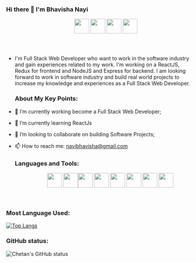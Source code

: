 ### Hi there 👋 I'm Bhavisha Nayi

<Header className="header">
  <div className="logo" />
  <Menu
    theme="dark"
    mode="horizontal"
    defaultSelectedKeys={['11']}
    style={{ lineHeight: '64px' }}
  >
    <Menu.Group> <!-- "align=left" is implied -->
      <Menu.Item key="10"><a target="_blank" href="https://www.linkedin.com/in/bhavisha-nayi-2b683a211/" ><img src="https://user-images.githubusercontent.com/96948878/162975338-3401c380-96fe-43dd-926b-1b401066b7cb.svg" width="40" height="40"></a></Menu.Item>
      <Menu.Item key="12"><a target="_blank" href="https://www.instagram.com/bhavi__281/" ><img src="https://tse3.mm.bing.net/th?id=OIP.7SiksC9ocAIlr7HllOtJfwHaHa&pid=Api&P=0&w=162&h=162" width="40" height="40"></a></Menu.Item>
      <Menu.Item key="14"><a target="_blank" href="https://leetcode.com/nayibhavisha/" ><img src="https://tse3.mm.bing.net/th?id=OIP.ctLg30IjZeZRQU7v7nm0KwHaHa&pid=Api&P=0&w=162&h=162" width="40" height="40"></a></Menu.Item>
      <Menu.Item key="16">
        <a target="_blank" href="https://marvelous-stroopwafel-c4b380.netlify.app/" ><img src="https://tse2.mm.bing.net/th?id=OIP.kPhEz79oc1MCC4KGyDHiFgHaHa&pid=Api&P=0&w=162&h=162" width="40" height="40"></a>
       </Menu.Group>
  </Menu>
</Header>
  
- I'm Full Stack Web Developer who want to work in the software industry and gain experiences related to my work. I'm working on a ReactJS, Redux for frontend and NodeJS and Express for backend. I am looking forward to work in software industry and build real world projects to increase my knowledge and experiences as a Full Stack Web Developer.


  <h3>About My Key Points:</h3>

- 🔭 I’m currently working become a Full Stack Web Developer;
- 🌱 I’m currently learning ReactJs
- 👯 I’m looking to collaborate on building Software Projects; 
- 📫 How to reach me: <a href="nayibhavisha@gmail.com">nayibhavisha@gmail.com</a>
  
  <h3>Languages and Tools:</h3>
  <Header className="header">
  <div className="logo" />
  <Menu
    theme="dark"
    mode="horizontal"
    defaultSelectedKeys={['11']}
    style={{ lineHeight: '64px' }}
  >
    <Menu.Group> <!-- "align=left" is implied -->
      <Menu.Item key="10"><img src="https://user-images.githubusercontent.com/96948878/163176300-6305114c-a737-46e7-ad64-16df8eb17933.svg" width="40" height="40"></Menu.Item>
      <Menu.Item key="12"><img src="https://user-images.githubusercontent.com/96948878/163176467-b82045e3-2936-4475-840a-795bfa3a466b.svg" width="40" height="40" ><img src="https://user-images.githubusercontent.com/96948878/163176526-9c6f00ab-9d1f-43a5-9641-1165f24fda24.svg" width="40" height="40" ></Menu.Item>
      <Menu.Item key="14"><img src="https://user-images.githubusercontent.com/96948878/163176621-01ddb463-2ceb-48b6-a5e2-6b8d93709ea0.svg" width="40" height="40" ></Menu.Item>
      <Menu.Item key="16"><img src="https://user-images.githubusercontent.com/96948878/163177388-81840843-67f3-4ace-9129-dfd6580f2fec.svg" width="40" height="40" ></Menu.Item>
      <Menu.Item key="18"><img src="https://user-images.githubusercontent.com/96948878/163177471-797686d0-7de9-4878-bfd3-5beccb42368d.svg" width="40" height="40" ></Menu.Item>
      <Menu.Item key="20"><img src="https://user-images.githubusercontent.com/96948878/163177580-10c7fed9-6a79-46e8-855b-72c616e747b3.svg" width="40" height="40" ></Menu.Item>
      <Menu.Item key="20"><img src="https://user-images.githubusercontent.com/96948878/163177658-a5547eeb-395d-4418-89cc-d916a89d54b3.svg" width="40" height="40" ></Menu.Item>

  </Menu>
</Header>

    
 ### Most Language Used:
  
  [![Top Langs](https://github-readme-stats.vercel.app/api/top-langs/?username=Bhavisha2801&layout=compact)](https://github.com/anuraghazra/github-readme-stats)
 
  
  
### GitHub status:
  
  ![Chetan's GitHub status](https://github-readme-stats.vercel.app/api?username=Bhavisha2801&theme=dark&show_icons=true) 

    


  
  
